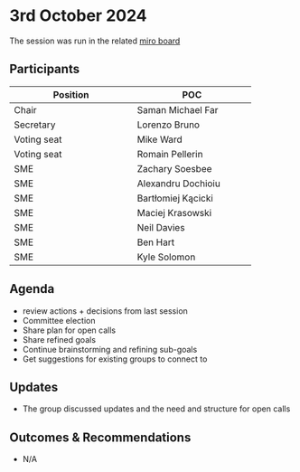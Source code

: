 # 3rd October 2024

The session was run in the related [miro board](https://miro.com/app/board/uXjVKro\_lxs=/)

## Participants

<table><thead><tr><th width="202">Position</th><th width="194">POC</th></tr></thead><tbody><tr><td>Chair</td><td>Saman Michael Far</td></tr><tr><td>Secretary</td><td>Lorenzo Bruno</td></tr><tr><td>Voting seat</td><td>Mike Ward</td></tr><tr><td>Voting seat</td><td>Romain Pellerin</td></tr><tr><td>SME</td><td>Zachary Soesbee</td></tr><tr><td>SME</td><td>Alexandru Dochioiu</td></tr><tr><td>SME</td><td>Bartłomiej Kącicki</td></tr><tr><td>SME</td><td>Maciej Krasowski</td></tr><tr><td>SME</td><td>Neil Davies</td></tr><tr><td>SME</td><td>Ben Hart</td></tr><tr><td>SME</td><td>Kyle Solomon</td></tr></tbody></table>

## Agenda

* review actions + decisions from last session
* Committee election
* Share plan for open calls
* Share refined goals
* Continue brainstorming and refining sub-goals
* Get suggestions for existing groups to connect to

## Updates

* The group discussed updates and the need and structure for open calls

## Outcomes & Recommendations

* N/A
